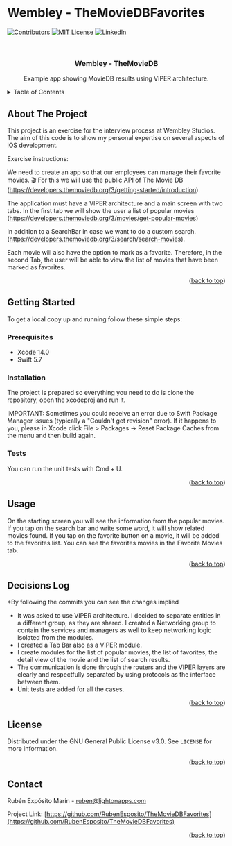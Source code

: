 # Wembley - TheMovieDBFavorites

<!-- Improved compatibility of back to top link: See: https://github.com/othneildrew/Best-README-Template/pull/73 -->
<a name="readme-top"></a>
<!--
*** Thanks for checking out the Best-README-Template. If you have a suggestion
*** that would make this better, please fork the repo and create a pull request
*** or simply open an issue with the tag "enhancement".
*** Don't forget to give the project a star!
*** Thanks again! Now go create something AMAZING! :D
-->



<!-- PROJECT SHIELDS -->
<!--
*** I'm using markdown "reference style" links for readability.
*** Reference links are enclosed in brackets [ ] instead of parentheses ( ).
*** See the bottom of this document for the declaration of the reference variables
*** for contributors-url, forks-url, etc. This is an optional, concise syntax you may use.
*** https://www.markdownguide.org/basic-syntax/#reference-style-links
-->
[![Contributors][contributors-shield]][contributors-url]
[![MIT License][license-shield]][license-url]
[![LinkedIn][linkedin-shield]][linkedin-url]



<!-- PROJECT LOGO -->
<br />
<h3 align="center">Wembley - TheMovieDB</h3>

  <p align="center">
    Example app showing MovieDB results using VIPER architecture.
    <br />
  </p>
</div>



<!-- TABLE OF CONTENTS -->
<details>
  <summary>Table of Contents</summary>
  <ol>
    <li>
      <a href="#about-the-project">About The Project</a>
    </li>
    <li>
      <a href="#getting-started">Getting Started</a>
      <ul>
        <li><a href="#prerequisites">Prerequisites</a></li>
        <li><a href="#installation">Installation</a></li>
        <li><a href="#tests">Tests</a></li>
      </ul>
    </li>
    <li><a href="#usage">Usage</a></li>
    <li><a href="#decisions-log">Decisions Log</a></li>
    <li><a href="#license">License</a></li>
    <li><a href="#contact">Contact</a></li>
  </ol>
</details>



<!-- ABOUT THE PROJECT -->
## About The Project

This project is an exercise for the interview process at Wembley Studios. The aim of this code is to show my personal expertise on several aspects of iOS development.

Exercise instructions:

We need to create an app so that our employees can manage their favorite movies. 🎬 For this we will use the public API of The Movie DB (https://developers.themoviedb.org/3/getting-started/introduction).
  
The application must have a VIPER architecture and a main screen with two tabs. In the first tab we will show the user a list of popular movies (https://developers.themoviedb.org/3/movies/get-popular-movies)

In addition to a SearchBar in case we want to do a custom search. (https://developers.themoviedb.org/3/search/search-movies).

Each movie will also have the option to mark as a favorite. Therefore, in the second Tab, the user will be able to view the list of movies that have been marked as favorites.

<p align="right">(<a href="#readme-top">back to top</a>)</p>



<!-- GETTING STARTED -->
## Getting Started

To get a local copy up and running follow these simple steps:

### Prerequisites

- Xcode 14.0
- Swift 5.7

### Installation

The project is prepared so everything you need to do is clone the repository, open the xcodeproj and run it.

IMPORTANT: Sometimes you could receive an error due to Swift Package Manager issues (typically a "Couldn't get revision" error). If it happens to you, please in Xcode click File > Packages -> Reset Package Caches from the menu and then build again.

### Tests

You can run the unit tests with Cmd + U.

<p align="right">(<a href="#readme-top">back to top</a>)</p>



<!-- USAGE EXAMPLES -->
## Usage

On the starting screen you will see the information from the popular movies. If you tap on the search bar and write some word, it will show related movies found. If you tap on the favorite button on a movie, it will be added to the favorites list. You can see the favorites movies in the Favorite Movies tab.

<p align="right">(<a href="#readme-top">back to top</a>)</p>



<!-- DECISIONS LOG -->
## Decisions Log

*By following the commits you can see the changes implied

- It was asked to use VIPER architecture. I decided to separate entities in a different group, as they are shared. I created a Networking group to contain the services and managers as well to keep networking logic isolated from the modules.
- I created a Tab Bar also as a VIPER module.
- I create modules for the list of popular movies, the list of favorites, the detail view of the movie and the list of search results.
- The communication is done through the routers and the VIPER layers are clearly and respectfully separated by using protocols as the interface between them.
- Unit tests are added for all the cases.


<p align="right">(<a href="#readme-top">back to top</a>)</p>



<!-- LICENSE -->
## License

Distributed under the GNU General Public License v3.0. See `LICENSE` for more information.

<p align="right">(<a href="#readme-top">back to top</a>)</p>



<!-- CONTACT -->
## Contact

Rubén Expósito Marín - ruben@lightonapps.com

Project Link: [https://github.com/RubenEsposito/TheMovieDBFavorites](https://github.com/RubenEsposito/TheMovieDBFavorites)

<p align="right">(<a href="#readme-top">back to top</a>)</p>



<!-- MARKDOWN LINKS & IMAGES -->
<!-- https://www.markdownguide.org/basic-syntax/#reference-style-links -->
[contributors-shield]: https://img.shields.io/github/contributors/RubenEsposito/TheMovieDBFavorites.svg?style=for-the-badge
[contributors-url]: https://github.com/RubenEsposito/TheMovieDBFavorites/graphs/contributors
[license-shield]: https://img.shields.io/github/license/RubenEsposito/TheMovieDBFavorites.svg?style=for-the-badge
[license-url]: https://github.com/RubenEsposito/TheMovieDBFavorites/blob/master/LICENSE
[linkedin-shield]: https://img.shields.io/badge/-LinkedIn-black.svg?style=for-the-badge&logo=linkedin&colorB=555
[linkedin-url]: https://linkedin.com/in/rubenexposito
